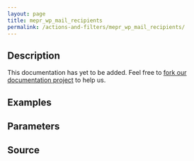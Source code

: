```yaml
---
layout: page
title: mepr_wp_mail_recipients
permalink: /actions-and-filters/mepr_wp_mail_recipients/
---
```


## Description

This documentation has yet to be added. Feel free to [fork our documentation project](https://github.com/caseproof/memberpress-docs) to help us.

## Examples


## Parameters


## Source

